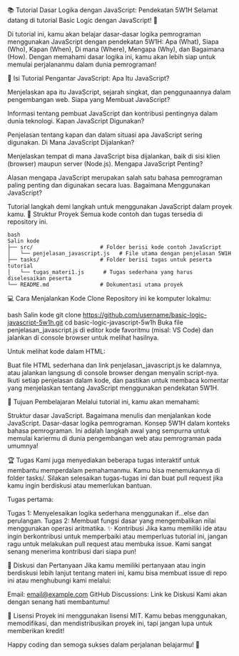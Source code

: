 
📚 Tutorial Dasar Logika dengan JavaScript: Pendekatan 5W1H
Selamat datang di tutorial Basic Logic dengan JavaScript! 🎉

Di tutorial ini, kamu akan belajar dasar-dasar logika pemrograman menggunakan JavaScript dengan pendekatan 5W1H: Apa (What), Siapa (Who), Kapan (When), Di mana (Where), Mengapa (Why), dan Bagaimana (How). Dengan memahami dasar logika ini, kamu akan lebih siap untuk memulai perjalananmu dalam dunia pemrograman!

📝 Isi Tutorial
Pengantar JavaScript: Apa Itu JavaScript?

Menjelaskan apa itu JavaScript, sejarah singkat, dan penggunaannya dalam pengembangan web.
Siapa yang Membuat JavaScript?

Informasi tentang pembuat JavaScript dan kontribusi pentingnya dalam dunia teknologi.
Kapan JavaScript Digunakan?

Penjelasan tentang kapan dan dalam situasi apa JavaScript sering digunakan.
Di Mana JavaScript Dijalankan?

Menjelaskan tempat di mana JavaScript bisa dijalankan, baik di sisi klien (browser) maupun server (Node.js).
Mengapa JavaScript Penting?

Alasan mengapa JavaScript merupakan salah satu bahasa pemrograman paling penting dan digunakan secara luas.
Bagaimana Menggunakan JavaScript?

Tutorial langkah demi langkah untuk menggunakan JavaScript dalam proyek kamu.
📂 Struktur Proyek
Semua kode contoh dan tugas tersedia di repository ini.

```
bash
Salin kode
├── src/                     # Folder berisi kode contoh JavaScript
│   └── penjelasan_javascript.js   # File utama dengan penjelasan 5W1H
├── tasks/                   # Folder berisi tugas untuk peserta tutorial
│   └── tugas_materi1.js      # Tugas sederhana yang harus diselesaikan peserta
└── README.md                # Dokumentasi utama proyek
```

💻 Cara Menjalankan Kode
Clone Repository ini ke komputer lokalmu:

bash
Salin kode
git clone https://github.com/username/basic-logic-javascript-5w1h.git
cd basic-logic-javascript-5w1h
Buka file penjelasan_javascript.js di editor kode favoritmu (misal: VS Code) dan jalankan di console browser untuk melihat hasilnya.

Untuk melihat kode dalam HTML:

Buat file HTML sederhana dan link penjelasan_javascript.js ke dalamnya, atau jalankan langsung di console browser dengan menyalin script-nya.
Ikuti setiap penjelasan dalam kode, dan pastikan untuk membaca komentar yang menjelaskan tentang JavaScript menggunakan pendekatan 5W1H.

🎯 Tujuan Pembelajaran
Melalui tutorial ini, kamu akan memahami:

Struktur dasar JavaScript.
Bagaimana menulis dan menjalankan kode JavaScript.
Dasar-dasar logika pemrograman.
Konsep 5W1H dalam konteks bahasa pemrograman.
Ini adalah langkah awal yang sempurna untuk memulai kariermu di dunia pengembangan web atau pemrograman pada umumnya!

🏆 Tugas
Kami juga menyediakan beberapa tugas interaktif untuk membantu memperdalam pemahamanmu. Kamu bisa menemukannya di folder tasks/. Silakan selesaikan tugas-tugas ini dan buat pull request jika kamu ingin berdiskusi atau memerlukan bantuan.

Tugas pertama:

Tugas 1: Menyelesaikan logika sederhana menggunakan if...else dan perulangan.
Tugas 2: Membuat fungsi dasar yang mengembalikan nilai menggunakan operasi aritmatika.
✨ Kontribusi
Jika kamu memiliki ide atau ingin berkontribusi untuk memperbaiki atau memperluas tutorial ini, jangan ragu untuk melakukan pull request atau membuka issue. Kami sangat senang menerima kontribusi dari siapa pun!

🤝 Diskusi dan Pertanyaan
Jika kamu memiliki pertanyaan atau ingin berdiskusi lebih lanjut tentang materi ini, kamu bisa membuat issue di repo ini atau menghubungi kami melalui:

Email: email@example.com
GitHub Discussions: Link ke Diskusi
Kami akan dengan senang hati membantumu!

📜 Lisensi
Proyek ini menggunakan lisensi MIT. Kamu bebas menggunakan, memodifikasi, dan mendistribusikan proyek ini, tapi jangan lupa untuk memberikan kredit!

Happy coding dan semoga sukses dalam perjalanan belajarmu! 🚀

